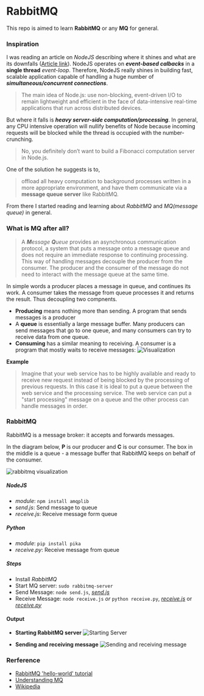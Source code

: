 # RabbitMQ
This repo is aimed to learn __RabbitMQ__ or any __MQ__ for general.

### Inspiration
I was reading an article on _NodeJS_ describing where it shines and what are its downfalls ([Article link](https://medium.com/the-node-js-collection/why-the-hell-would-you-use-node-js-4b053b94ab8e)). NodeJS operates on **_event-based calbacks_** in a **single thread** _event-loop_. Therefore, NodeJS really shines in building fast, scalable application capable of handling a huge number of **_simultaneous/concurrent connections_**. 
> The main idea of Node.js: use non-blocking, event-driven I/O to remain lightweight and efficient in the face of data-intensive real-time applications that run across distributed devices.

But where it falls is **_heavy server-side computation/processing_**. In general, any CPU intensive operation will nullify benefits of Node because incoming requests will be blocked while the thread is occupied with the number-crunching.
> No, you definitely don’t want to build a Fibonacci computation server in Node.js. 

One of the solution he suggests is to,
> offload all heavy computation to background processes written in a more appropriate environment, and have them communicate via a **message queue server** like RabbitMQ.

From there I started reading and learning about _RabbitMQ_ and _MQ(message queue)_ in general.
### What is MQ after all?

 > A _**M**essage **Q**ueue_ provides an asynchronous communication protocol, a system that puts a message onto a message queue and does not require an immediate response to continuing processing. This way of handling messages decouple the producer from the consumer. The producer and the consumer of the message do not need to interact with the message queue at the same time. 

In simple words a producer places a message in queue, and continues its work. A consumer takes the message from queue processes it and returns the result. Thus decoupling two compnents.
* __Producing__ means nothing more than sending. A program that sends messages is a producer
* A __queue__ is essentially a large message buffer. Many producers can send messages that go to one queue, and many consumers can try to receive data from one queue. 
* __Consuming__ has a similar meaning to receiving. A consumer is a program that mostly waits to receive messages: 
![Visualization](https://www.cloudamqp.com/img/blog/message-queue-example.png)

__Example__
> Imagine that your web service has to be highly available and ready to receive new request instead of being blocked by the processing of previous requests. In this case it is ideal to put a queue between the web service and the processing service. The web service can put a "start processing" message on a queue and the other process can handle messages in order. 

### RabbitMQ
RabbitMQ is a message broker: it accepts and forwards messages.

In the diagram below, __P__ is our producer and __C__ is our consumer. The box in the middle is a queue - a message buffer that RabbitMQ keeps on behalf of the consumer.

![rabbitmq visualization](https://www.rabbitmq.com/img/tutorials/python-one.png)

##### NodeJS
* _module_: `npm install amqplib`
* _send.js_: Send message to queue
* _receive.js_: Receive message form queue
##### Python
* _module_: `pip install pika`
* _receive.py_: Receive message from queue
##### Steps
* Install _RabbitMQ_
* Start MQ server: `sudo rabbitmq-server`
* Send Message: `node send.js`, [_send.js_](https://github.com/rishabhc32/everyday-stuff/blob/master/rabbitmq/send.js)
* Receive Message: `node receive.js` _or_ `python receive.py`, [_receive.js_](https://github.com/rishabhc32/everyday-stuff/blob/master/rabbitmq/receive.js) or [_receive.py_](https://github.com/rishabhc32/everyday-stuff/blob/master/rabbitmq/receive.py)
#### Output
* __Starting RabbitMQ server__
![Starting Server](https://i.imgur.com/jsGRIlb.png)

* __Sending and receiving message__
![Sending and receiving message](https://i.imgur.com/Fz2MpRo.png)
### Rerference
* [RabbitMQ 'hello-world' tutorial](https://www.rabbitmq.com/tutorials/tutorial-one-javascript.html)
* [Understanding MQ](https://www.cloudamqp.com/blog/2014-12-03-what-is-message-queuing.html)
* [Wikipedia](https://en.wikipedia.org/wiki/Message_queue)
